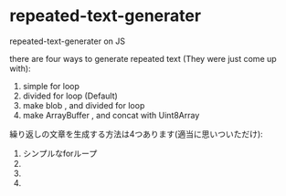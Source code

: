 # repeated-text-generater  
repeated-text-generater on JS

there are four ways to generate repeated text (They were just come up with):  

1. simple for loop
2. divided for loop (Default)
3. make blob , and divided for loop
4. make ArrayBuffer , and concat with Uint8Array

繰り返しの文章を生成する方法は4つあります(適当に思いついただけ):  

1. シンプルなforループ
2. 
3. 
4. 
